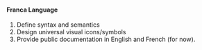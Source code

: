 #### **Franca Language**
1. Define syntax and semantics 
2. Design universal visual icons/symbols  
3. Provide public documentation in English and French (for now).